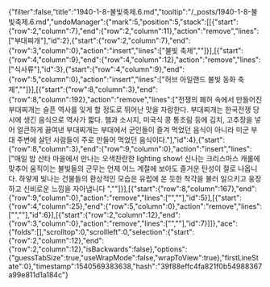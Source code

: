 {"filter":false,"title":"1940-1-8-불빛축제.6.md","tooltip":"/_posts/1940-1-8-불빛축제.6.md","undoManager":{"mark":5,"position":5,"stack":[[{"start":{"row":2,"column":7},"end":{"row":2,"column":11},"action":"remove","lines":["부대찌개"],"id":2},{"start":{"row":2,"column":7},"end":{"row":3,"column":0},"action":"insert","lines":["불빛 축제",""]}],[{"start":{"row":4,"column":9},"end":{"row":4,"column":12},"action":"remove","lines":["식사류"],"id":3},{"start":{"row":4,"column":9},"end":{"row":5,"column":0},"action":"insert","lines":["허브 아일랜드 불빛 동화 축제",""]}],[{"start":{"row":8,"column":3},"end":{"row":8,"column":192},"action":"remove","lines":["전쟁의 폐허 속에서 만들어진 부대찌개는 슬픈 역사를 잊게 할 정도로 뛰어난 맛을 자랑한다. 부대찌개는 한국전쟁 당시에 생긴 음식으로 역사가 짧다. 햄과 소시지, 미국식 콩 통조림 등에 김치, 고추장을 넣어 얼큰하게 끓여낸 부대찌개는 부대에서 군인들이 즐겨 먹었던 음식이 아니라 미군 부대 주변에 살던 사람들이 주로 만들어 먹었던 음식이다."],"id":4},{"start":{"row":8,"column":3},"end":{"row":9,"column":0},"action":"insert","lines":["매일 밤 산타 마을에서 만나는 오색찬란한 lighting show! 신나는 크리스마스 캐롤에 맞추어 움직이는 불빛들의 군무는 언제 어느 계절에 보아도 즐거운 탄성이 절로 나옵니다. 하얗게 빛나는 건물들의 환상적인 모습은 유럽에 온 듯한 착각을 불러 일으키고 웅장하고 신비로운 느낌을 자아냅니다 ",""]}],[{"start":{"row":8,"column":167},"end":{"row":9,"column":0},"action":"remove","lines":["",""],"id":5}],[{"start":{"row":4,"column":25},"end":{"row":5,"column":0},"action":"remove","lines":["",""],"id":6}],[{"start":{"row":2,"column":12},"end":{"row":3,"column":0},"action":"remove","lines":["",""],"id":7}]]},"ace":{"folds":[],"scrolltop":0,"scrollleft":0,"selection":{"start":{"row":2,"column":12},"end":{"row":2,"column":12},"isBackwards":false},"options":{"guessTabSize":true,"useWrapMode":false,"wrapToView":true},"firstLineState":0},"timestamp":1540569383638,"hash":"39f88effc4fa821f0b54988367a99e811d1a184c"}